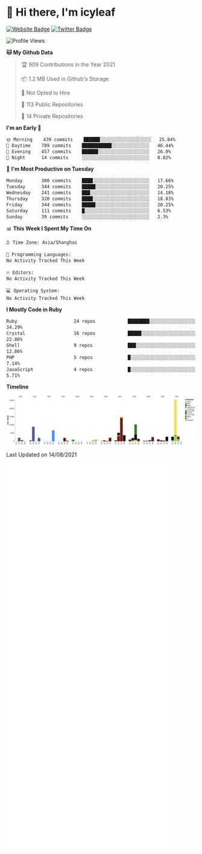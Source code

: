 # 👋 Hi there, I'm icyleaf

[![Website Badge](https://img.shields.io/badge/-icyleaf.com-444444?style=flat&logo=Google-Chrome&logoColor=f2f2f2&link=https://icyleaf.com)](https://icyleaf.com)
[![Twitter Badge](https://img.shields.io/badge/-@icyleaf-1da1f2?style=flat&labelColor=1ca0f1&logo=twitter&logoColor=white&link=https://twitter.com/icyleaf)](https://twitter.com/icyleaf)

<!--START_SECTION:waka-->
![Profile Views](http://img.shields.io/badge/Profile%20Views-0-blue)

**🐱 My Github Data** 

> 🏆 909 Contributions in the Year 2021
 > 
> 📦 1.2 MB Used in Github's Storage 
 > 
> 🚫 Not Opted to Hire
 > 
> 📜 113 Public Repositories 
 > 
> 🔑 14 Private Repositories  
 > 
**I'm an Early 🐤** 

```text
🌞 Morning    439 commits    ██████░░░░░░░░░░░░░░░░░░░   25.84% 
🌆 Daytime    789 commits    ███████████░░░░░░░░░░░░░░   46.44% 
🌃 Evening    457 commits    ██████░░░░░░░░░░░░░░░░░░░   26.9% 
🌙 Night      14 commits     ░░░░░░░░░░░░░░░░░░░░░░░░░   0.82%

```
📅 **I'm Most Productive on Tuesday** 

```text
Monday       300 commits    ████░░░░░░░░░░░░░░░░░░░░░   17.66% 
Tuesday      344 commits    █████░░░░░░░░░░░░░░░░░░░░   20.25% 
Wednesday    241 commits    ███░░░░░░░░░░░░░░░░░░░░░░   14.18% 
Thursday     320 commits    ████░░░░░░░░░░░░░░░░░░░░░   18.83% 
Friday       344 commits    █████░░░░░░░░░░░░░░░░░░░░   20.25% 
Saturday     111 commits    █░░░░░░░░░░░░░░░░░░░░░░░░   6.53% 
Sunday       39 commits     ░░░░░░░░░░░░░░░░░░░░░░░░░   2.3%

```


📊 **This Week I Spent My Time On** 

```text
⌚︎ Time Zone: Asia/Shanghai

💬 Programming Languages: 
No Activity Tracked This Week

🔥 Editors: 
No Activity Tracked This Week

💻 Operating System: 
No Activity Tracked This Week

```

**I Mostly Code in Ruby** 

```text
Ruby                     24 repos            ████████░░░░░░░░░░░░░░░░░   34.29% 
Crystal                  16 repos            █████░░░░░░░░░░░░░░░░░░░░   22.86% 
Shell                    9 repos             ███░░░░░░░░░░░░░░░░░░░░░░   12.86% 
PHP                      5 repos             █░░░░░░░░░░░░░░░░░░░░░░░░   7.14% 
JavaScript               4 repos             █░░░░░░░░░░░░░░░░░░░░░░░░   5.71%

```


**Timeline**

![Chart not found](https://raw.githubusercontent.com/icyleaf/icyleaf/main/charts/bar_graph.png) 


 Last Updated on 14/08/2021
<!--END_SECTION:waka-->

![Metrics](https://github.com/icyleaf/icyleaf/blob/main/github-metrics.svg)
